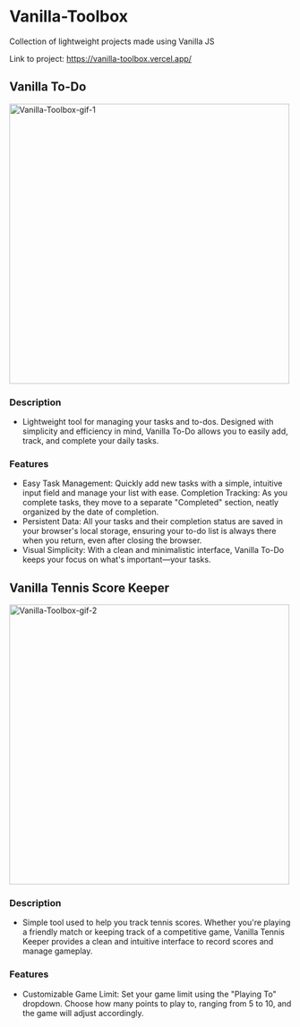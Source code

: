 # Vanilla-Toolbox
Collection of lightweight projects made using Vanilla JS

Link to project: https://vanilla-toolbox.vercel.app/

## Vanilla To-Do
<img src="https://github.com/user-attachments/assets/874f0c90-3625-4929-9529-90346527c753" alt="Vanilla-Toolbox-gif-1" width="500"/>

### Description
- Lightweight tool for managing your tasks and to-dos. Designed with simplicity and efficiency in mind, Vanilla To-Do allows you to easily add, track, and complete your daily tasks.
### Features
- Easy Task Management: Quickly add new tasks with a simple, intuitive input field and manage your list with ease.
Completion Tracking: As you complete tasks, they move to a separate "Completed" section, neatly organized by the date of completion.
- Persistent Data: All your tasks and their completion status are saved in your browser's local storage, ensuring your to-do list is always there when you return, even after closing the browser.
- Visual Simplicity: With a clean and minimalistic interface, Vanilla To-Do keeps your focus on what's important—your tasks.


## Vanilla Tennis Score Keeper
<img src="https://github.com/user-attachments/assets/bcffbf25-d4b5-4f45-8fe1-de402dcfb2ab" alt="Vanilla-Toolbox-gif-2" width="500"/>

### Description
- Simple tool used to help you track tennis scores. Whether you're playing a friendly match or keeping track of a competitive game, Vanilla Tennis Keeper provides a clean and intuitive interface to record scores and manage gameplay.
### Features
- Customizable Game Limit: Set your game limit using the "Playing To" dropdown. Choose how many points to play to, ranging from 5 to 10, and the game will adjust accordingly.
